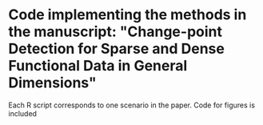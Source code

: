 # Code implementing the methods in the manuscript: "Change-point Detection for Sparse and Dense Functional Data in General Dimensions"
Each R script corresponds to one scenario in the paper. Code for figures is included
